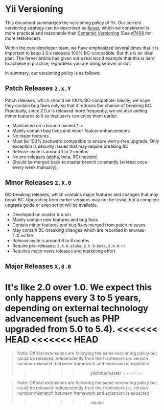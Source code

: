 Yii Versioning
==============

This document summarizes the versioning policy of Yii. Our current versioning strategy can be
described as [ferver](https://github.com/jonathanong/ferver), which we considered is more practical
and reasonable than [Semantic Versioning](http://semver.org/) (See [#7408](https://github.com/yiisoft/yii2/issues/7408) for more references).

Within the core developer team, we have emphasized several times that it is important to keep 2.0.x releases 100% BC-compatible.
But this is an ideal plan. The ferver article has given out a real world example that this is hard to achieve in practice,
regardless you are using semver or not.

In summary, our versioning policy is as follows:

## Patch Releases `2.x.Y`

Patch releases, which should be 100% BC-compatible. Ideally, we hope they contain bug fixes only so that it reduces
the chance of breaking BC. Practically, since 2.0.x is released more frequently, we are also adding minor features
to it so that users can enjoy them earlier.

* Maintained on a branch named `2.x`
* Mainly contain bug fixes and minor feature enhancements
* No major features.
* Must be 100% backward compatible to ensure worry-free upgrade. Only exception is security issues that may require breaking BC.
* Release cycle is around 1 to 2 months.
* No pre-releases (alpha, beta, RC) needed.
* Should be merged back to master branch constantly (at least once every week manually).


## Minor Releases `2.X.0`

BC-breaking releases, which contains major features and changes that may break BC. Upgrading from earlier versions may
not be trivial, but a complete upgrade guide or even script will be available.

* Developed on master branch
* Mainly contain new features and bug fixes
* Contain minor features and bug fixes merged from patch releases
* May contain BC-breaking changes which are recorded in `UPGRADE-2.X.md` file
* Release cycle is around 6 to 8 months
* Require pre-releases: `2.X.0-alpha`, `2.X.0-beta`, `2.X.0-rc`
* Requires major news releases and marketing effort.


## Major Releases `X.0.0`

It's like 2.0 over 1.0. We expect this only happens every 3 to 5 years, depending on external technology advancement
(such as PHP upgraded from 5.0 to 5.4).
<<<<<<< HEAD
<<<<<<< HEAD
=======

> Note: Official extensions are following the same versioning policy but could be released independently from
the framework i.e. version number mismatch between framework and extension is expected.
>>>>>>> yiichina/master
=======

> Note: Official extensions are following the same versioning policy but could be released independently from
the framework i.e. version number mismatch between framework and extension is expected.
>>>>>>> master
